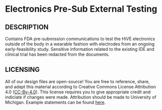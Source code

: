 # Electronics Pre-Sub External Testing

## DESCRIPTION
Contains FDA pre-submission communications to test the HIVE electronics outside of the body in a wearable fashion with electrodes from an ongoing early-feasibility study. Sensitive information related to the existing IDE and clinical trial has been redacted from the documents.

## LICENSING
All of our design files are open-source! You are free to reference, share, and adapt this material according to Creative Commons License Attribution 4.0 ([CC-By-4.0](https://creativecommons.org/licenses/by/4.0/)). This license requires you to give appropriate credit and indiciate if changes were made. Attribution should be made to University of Michigan. Example statements can be found [here](https://wiki.creativecommons.org/wiki/best_practices_for_attribution).